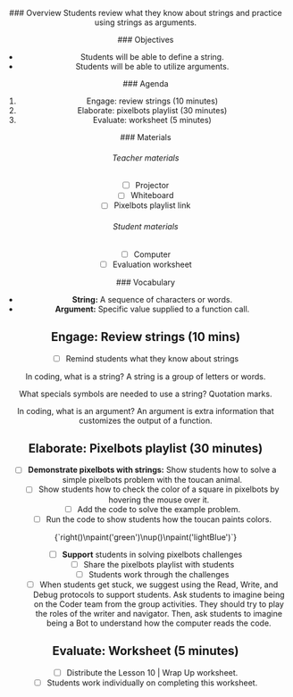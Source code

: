 <header title='pixelBot Colors' subtitle='Lesson 10' bgColor='#FFA5AB'/>

<notable>

<iconp src='/icons/activity.png'>### Overview</iconp>
Students review what they know about strings and practice using strings as arguments.


<iconp src='/icons/objectives.png'>### Objectives</iconp>

- Students will be able to define a string.
- Students will be able to utilize arguments.

<iconp src='/icons/agenda.png'>### Agenda</iconp>

1. Engage: review strings (10 minutes)
2. Elaborate: pixelbots playlist (30 minutes)
3. Evaluate: worksheet (5 minutes)

<note>

<iconp src='/icons/materials.png'>### Materials</iconp>

###### Teacher materials
- [ ] Projector
- [ ] Whiteboard
- [ ] Pixelbots playlist link

###### Student materials
- [ ] Computer
- [ ] Evaluation worksheet

<iconp src='/icons/vocab.png'>### Vocabulary</iconp>

- **String:** A sequence of characters or words.
- **Argument:** Specific value supplied to a function call.

</note>

## Engage: Review strings (10 mins)

- [ ] Remind students what they know about strings

<iconp type='question'> In coding, what is a string? </iconp>
<iconp type='answer'>A string is a group of letters or words.</iconp>

<iconp type='question'>What specials symbols are needed to use a string?</iconp>
<iconp type='answer'>Quotation marks.</iconp>

<iconp type='question'> In coding, what is an argument? </iconp>
<iconp type='answer'>An argument is extra information that customizes the output of a function.</iconp>

## Elaborate: Pixelbots playlist (30 minutes)

- [ ] **Demonstrate pixelbots with strings:** Show students how to solve a simple pixelbots problem with the toucan animal.
	- [ ] Show students how to check the color of a square in pixelbots by hovering the mouse over it.
	- [ ] Add the code to solve the example problem.
	- [ ] Run the code to show students how the toucan paints colors.

<note type='key' title='code example'>
<codebox>{`right()\npaint('green')\nup()\npaint('lightBlue')`}</codebox>
</note>

- [ ] **Support** students in solving pixelbots challenges
	- [ ] Share the pixelbots playlist with students
	- [ ] Students work through the challenges
	- [ ] When students get stuck, we suggest using the Read, Write, and Debug protocols to support students. Ask students to imagine being on the Coder team from the group activities. They should try to play the roles of the writer and navigator. Then, ask students to imagine being a Bot to understand how the computer reads the code.

## Evaluate: Worksheet (5 minutes)

- [ ] Distribute the Lesson 10 | Wrap Up worksheet.
- [ ] Students work individually on completing this worksheet.

</notable>
